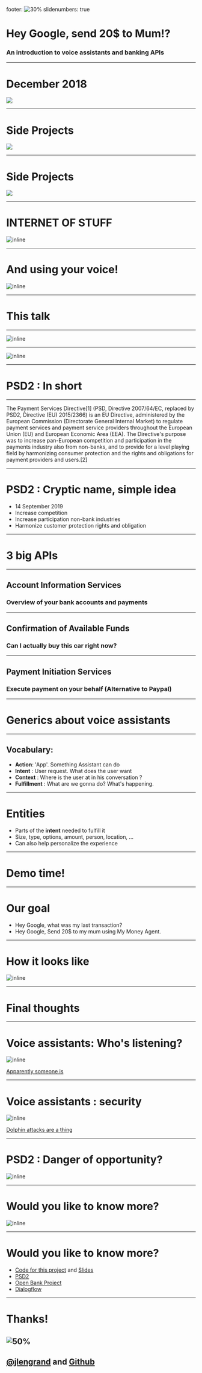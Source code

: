 footer: ![30%](images/LOGO.png)
slidenumbers: true

# Hey Google, send 20\$ to Mum!?

### An introduction to voice assistants and banking APIs


---

# December 2018

![](images/house.png)

---

# Side Projects

![](images/aquaponics.png)

---

# Side Projects

![](images/aquababy.png)

---

# INTERNET OF STUFF

![inline](images/iot.png)

---

# And using your voice!

![inline](images/google-home.png)

---

# This talk
---

![inline](images/home-api.png)

---

![inline](images/fusion.png)

---

# PSD2 : In short

---

The Payment Services Directive[1] (PSD, Directive 2007/64/EC, replaced by PSD2, Directive (EU) 2015/2366) is an EU Directive, administered by the European Commission (Directorate General Internal Market) to regulate payment services and payment service providers throughout the European Union (EU) and European Economic Area (EEA). The Directive's purpose was to increase pan-European competition and participation in the payments industry also from non-banks, and to provide for a level playing field by harmonizing consumer protection and the rights and obligations for payment providers and users.[2]

---

# PSD2 : Cryptic name, simple idea

- 14 September 2019
- Increase competition
- Increase participation non-bank industries
- Harmonize customer protection rights and obligation

---

# 3 big APIs
---

## Account Information Services

### Overview of your bank accounts and payments

---

## Confirmation of Available Funds

### Can I actually buy this car right now?

---

## Payment Initiation Services

### Execute payment on your behalf (Alternative to Paypal)

---

# Generics about voice assistants

---

## Vocabulary:

- **Action**: 'App'. Something Assistant can do
- **Intent** : User request. What does the user want
- **Context** : Where is the user at in his conversation ?
- **Fulfillment** : What are we gonna do? What's happening.

---

# Entities

- Parts of the **intent** needed to fulfill it
- Size, type, options, amount, person, location, …
- Can also help personalize the experience

---

# Demo time!

---

# Our goal

- Hey Google, what was my last transaction?
- Hey Google, Send 20\$ to my mum using My Money Agent.

---

# How it looks like

![inline](images/flow.png)

---

# Final thoughts

---

# Voice assistants: Who's listening?

![inline](images/spy.png)

[Apparently someone is](https://www.zdnet.com/article/google-exec-says-you-should-warn-guests-about-your-spy-speakers/)

---

# Voice assistants : security

![inline](images/dolphin.png)

[Dolphin attacks are a thing](https://www.bbc.com/news/technology-41188557)

---

# PSD2 : Danger of opportunity?

![inline](images/crisis.png)

---
#  Would you like to know more?


![inline](images/starship-trooper.png)


----

# Would you like to know more?

- [Code for this project](https://github.com/jlengrand/dialogflow-fun) and [Slides](https://github.com/jlengrand/google-send-money-talk)
- [PSD2](https://en.wikipedia.org/wiki/Payment_Services_Directive)
- [Open Bank Project](https://www.openbankproject.com/)
- [Dialogflow](https://cloud.google.com/dialogflow/docs/)

---

# Thanks!

## ![50%](images/me.png) 
##  [@jlengrand](https://twitter.com/jlengrand) and [Github](https://github.com/jlengrand/)

